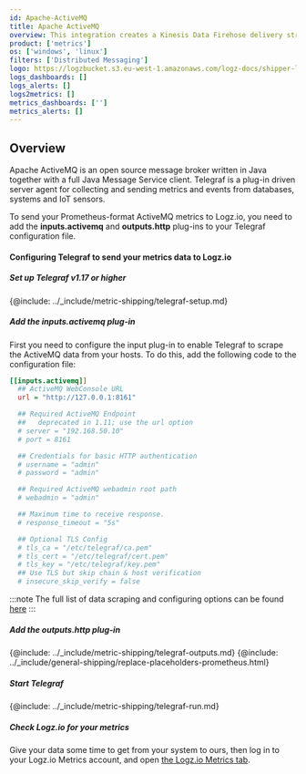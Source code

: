 ```yaml
---
id: Apache-ActiveMQ
title: Apache ActiveMQ
overview: This integration creates a Kinesis Data Firehose delivery stream that links to your Amazon S3 metrics stream and then sends the metrics to your Logz.io account. It also creates a Lambda function that adds AWS namespaces to the metric stream, and a Lambda function that collects and ships the resources' tags.
product: ['metrics']
os: ['windows', 'linux']
filters: ['Distributed Messaging']
logo: https://logzbucket.s3.eu-west-1.amazonaws.com/logz-docs/shipper-logos/activemq-logo.png
logs_dashboards: []
logs_alerts: []
logs2metrics: []
metrics_dashboards: ['']
metrics_alerts: []
---
```



## Overview

Apache ActiveMQ is an open source message broker written in Java together with a full Java Message Service client. Telegraf is a plug-in driven server agent for collecting and sending metrics and events from databases, systems and IoT sensors.

To send your Prometheus-format ActiveMQ metrics to Logz.io, you need to add the **inputs.activemq** and **outputs.http** plug-ins to your Telegraf configuration file.

#### Configuring Telegraf to send your metrics data to Logz.io

 

##### Set up Telegraf v1.17 or higher

{@include: ../_include/metric-shipping/telegraf-setup.md}

##### Add the inputs.activemq plug-in

First you need to configure the input plug-in to enable Telegraf to scrape the ActiveMQ data from your hosts. To do this, add the following code to the configuration file:

``` ini
[[inputs.activemq]]
  ## ActiveMQ WebConsole URL
  url = "http://127.0.0.1:8161"

  ## Required ActiveMQ Endpoint
  ##   deprecated in 1.11; use the url option
  # server = "192.168.50.10"
  # port = 8161

  ## Credentials for basic HTTP authentication
  # username = "admin"
  # password = "admin"

  ## Required ActiveMQ webadmin root path
  # webadmin = "admin"

  ## Maximum time to receive response.
  # response_timeout = "5s"

  ## Optional TLS Config
  # tls_ca = "/etc/telegraf/ca.pem"
  # tls_cert = "/etc/telegraf/cert.pem"
  # tls_key = "/etc/telegraf/key.pem"
  ## Use TLS but skip chain & host verification
  # insecure_skip_verify = false
```

:::note
The full list of data scraping and configuring options can be found [here](https://github.com/influxdata/telegraf/blob/release-1.18/plugins/inputs/activemq/README.md)
:::
 

##### Add the outputs.http plug-in
  
{@include: ../_include/metric-shipping/telegraf-outputs.md}
{@include: ../_include/general-shipping/replace-placeholders-prometheus.html}
  
##### Start Telegraf

{@include: ../_include/metric-shipping/telegraf-run.md}

##### Check Logz.io for your metrics

Give your data some time to get from your system to ours, then log in to your Logz.io Metrics account, and open [the Logz.io Metrics tab](https://app.logz.io/#/dashboard/metrics/).


 
